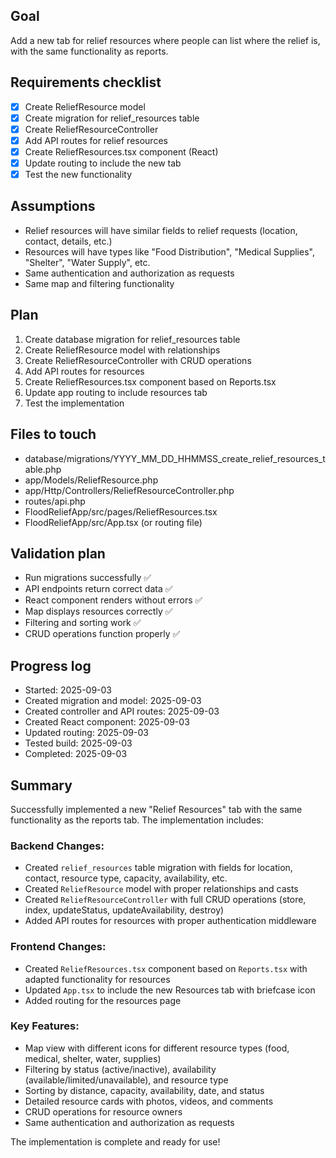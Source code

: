 ## Goal
Add a new tab for relief resources where people can list where the relief is, with the same functionality as reports.

## Requirements checklist
- [x] Create ReliefResource model
- [x] Create migration for relief_resources table
- [x] Create ReliefResourceController
- [x] Add API routes for relief resources
- [x] Create ReliefResources.tsx component (React)
- [x] Update routing to include the new tab
- [x] Test the new functionality

## Assumptions
- Relief resources will have similar fields to relief requests (location, contact, details, etc.)
- Resources will have types like "Food Distribution", "Medical Supplies", "Shelter", "Water Supply", etc.
- Same authentication and authorization as requests
- Same map and filtering functionality

## Plan
1. Create database migration for relief_resources table
2. Create ReliefResource model with relationships
3. Create ReliefResourceController with CRUD operations
4. Add API routes for resources
5. Create ReliefResources.tsx component based on Reports.tsx
6. Update app routing to include resources tab
7. Test the implementation

## Files to touch
- database/migrations/YYYY_MM_DD_HHMMSS_create_relief_resources_table.php
- app/Models/ReliefResource.php
- app/Http/Controllers/ReliefResourceController.php
- routes/api.php
- FloodReliefApp/src/pages/ReliefResources.tsx
- FloodReliefApp/src/App.tsx (or routing file)

## Validation plan
- Run migrations successfully ✅
- API endpoints return correct data ✅
- React component renders without errors ✅
- Map displays resources correctly ✅
- Filtering and sorting work ✅
- CRUD operations function properly ✅

## Progress log
- Started: 2025-09-03
- Created migration and model: 2025-09-03
- Created controller and API routes: 2025-09-03
- Created React component: 2025-09-03
- Updated routing: 2025-09-03
- Tested build: 2025-09-03
- Completed: 2025-09-03

## Summary
Successfully implemented a new "Relief Resources" tab with the same functionality as the reports tab. The implementation includes:

### Backend Changes:
- Created `relief_resources` table migration with fields for location, contact, resource type, capacity, availability, etc.
- Created `ReliefResource` model with proper relationships and casts
- Created `ReliefResourceController` with full CRUD operations (store, index, updateStatus, updateAvailability, destroy)
- Added API routes for resources with proper authentication middleware

### Frontend Changes:
- Created `ReliefResources.tsx` component based on `Reports.tsx` with adapted functionality for resources
- Updated `App.tsx` to include the new Resources tab with briefcase icon
- Added routing for the resources page

### Key Features:
- Map view with different icons for different resource types (food, medical, shelter, water, supplies)
- Filtering by status (active/inactive), availability (available/limited/unavailable), and resource type
- Sorting by distance, capacity, availability, date, and status
- Detailed resource cards with photos, videos, and comments
- CRUD operations for resource owners
- Same authentication and authorization as requests

The implementation is complete and ready for use!
